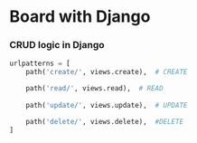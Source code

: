 # Board with Django

### CRUD logic in Django

```python
urlpatterns = [
    path('create/', views.create),  # CREATE

    path('read/', views.read),  # READ
    
    path('update/', views.update),  # UPDATE

    path('delete/', views.delete),  #DELETE
]
```